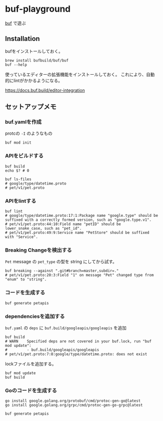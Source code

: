 # buf-playground

[buf](https://docs.buf.build/introduction) で遊ぶ

## Installation

bufをインストールしておく。

```shell
brew install bufbuild/buf/buf
buf --help
```

使っているエディターの拡張機能をインストールしておく。
これにより、自動的にlintがかかるようになる。

https://docs.buf.build/editor-integration

## セットアップメモ

### buf.yamlを作成

protcの `-I` のようなもの

```shell
buf mod init
```

### APIをビルドする

```shell
buf build
echo $? # 0

buf ls-files
# google/type/datetime.proto
# pet/v1/pet.proto

```

### APIをlintする

```shell
buf lint
# google/type/datetime.proto:17:1:Package name "google.type" should be suffixed with a correctly formed version, such as "google.type.v1".
# pet/v1/pet.proto:44:10:Field name "petID" should be lower_snake_case, such as "pet_id".
# pet/v1/pet.proto:49:9:Service name "PetStore" should be suffixed with "Service".
```

### Breaking Changeを検出する

`Pet` message の `pet_type` の型を string にしてから試す。

```shell
buf breaking --against ".git#branch=master,subdir=." 
# pet/v1/pet.proto:20:3:Field "1" on message "Pet" changed type from "enum" to "string".

```

### コードを生成する

```shell
buf generate petapis
```

### dependenciesを追加する

`buf.yaml` の `deps` に `buf.build/googleapis/googleapis` を追加

```shell
buf build
# WARN    Specified deps are not covered in your buf.lock, run "buf mod update":
#         - buf.build/googleapis/googleapis
# pet/v1/pet.proto:7:8:google/type/datetime.proto: does not exist
```

lockファイルを追加する。

```shell
buf mod update
buf build
```

### Goのコードを生成する

```shell
go install google.golang.org/protobuf/cmd/protoc-gen-go@latest
go install google.golang.org/grpc/cmd/protoc-gen-go-grpc@latest
```

```shell
buf generate petapis
```